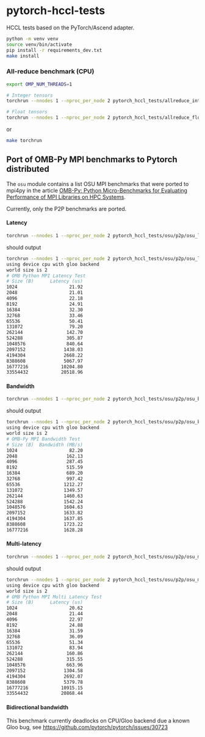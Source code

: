 # pytorch-hccl-tests

HCCL tests based on the PyTorch/Ascend adapter.


```bash
python -m venv venv
source venv/bin/activate
pip install -r requirements_dev.txt
make install
```


### All-reduce benchmark (CPU)

```bash
export OMP_NUM_THREADS=1

# Integer tensors
torchrun --nnodes 1 --nproc_per_node 2 pytorch_hccl_tests/allreduce_int.py --device cpu

# Float tensors
torchrun --nnodes 1 --nproc_per_node 2 pytorch_hccl_tests/allreduce_float.py --device cpu
```

or

```bash
make torchrun
```


## Port of OMB-Py MPI benchmarks to Pytorch distributed

The `osu` module contains a list OSU MPI benchmarks that were ported to mpi4py in the article [OMB-Py: Python Micro-Benchmarks for Evaluating
Performance of MPI Libraries on HPC Systems](https://arxiv.org/pdf/2110.10659.pdf).

Currently, only the P2P benchmarks are ported.

#### Latency

```bash
torchrun --nnodes 1 --nproc_per_node 2 pytorch_hccl_tests/osu/p2p/osu_latency.py --iterations 1000
```

should output

```bash
torchrun --nnodes 1 --nproc_per_node 2 pytorch_hccl_tests/osu/p2p/osu_latency.py --iterations 1000
using device cpu with gloo backend
world size is 2
# OMB Python MPI Latency Test
# Size (B)      Latency (us)
1024                   21.92
2048                   21.01
4096                   22.18
8192                   24.91
16384                  32.30
32768                  33.46
65536                  50.41
131072                 79.20
262144                142.70
524288                305.87
1048576               840.64
2097152              1438.03
4194304              2668.22
8388608              5067.97
16777216            10204.80
33554432            20518.96
```


#### Bandwidth

```bash
torchrun --nnodes 1 --nproc_per_node 2 pytorch_hccl_tests/osu/p2p/osu_bw.py --iterations 1000
```
should output

```bash
torchrun --nnodes 1 --nproc_per_node 2 pytorch_hccl_tests/osu/p2p/osu_bw.py --iterations 1000
using device cpu with gloo backend
world size is 2
# OMB-Py MPI Bandwidth Test
# Size (B)  Bandwidth (MB/s)
1024                   82.20
2048                  162.13
4096                  287.45
8192                  515.59
16384                 689.20
32768                 997.42
65536                1212.27
131072               1349.57
262144               1460.63
524288               1542.24
1048576              1604.63
2097152              1633.82
4194304              1637.85
8388608              1723.22
16777216             1628.28
```


#### Multi-latency


```bash
torchrun --nnodes 1 --nproc_per_node 2 pytorch_hccl_tests/osu/p2p/osu_multi_lat.py          
```

should output

```bash
torchrun --nnodes 1 --nproc_per_node 2 pytorch_hccl_tests/osu/p2p/osu_multi_lat.py          
using device cpu with gloo backend
world size is 2
# OMB Python MPI Multi Latency Test
# Size (B)      Latency (us)
1024                   20.62
2048                   21.44
4096                   22.97
8192                   24.88
16384                  31.59
32768                  36.09
65536                  51.34
131072                 83.94
262144                160.86
524288                315.55
1048576               663.96
2097152              1304.58
4194304              2692.07
8388608              5379.78
16777216            10915.15
33554432            20868.44
```

#### Bidirectional bandwidth

This benchmark currently deadlocks on CPU/Gloo backend due a known Gloo bug, see https://github.com/pytorch/pytorch/issues/30723
